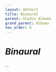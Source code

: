 ```yaml
---
layout: default
title: Binaural
parent: Studio Albums
grand_parent: Albums
nav_order: 6
---
```


# *Binaural*

...